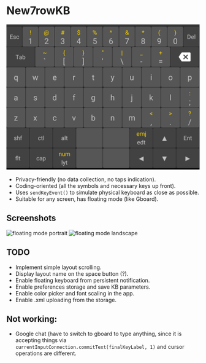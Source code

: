 # New7rowKB
![layout](doc/img_main.png)

- Privacy-friendly (no data collection, no taps indication).
- Coding-oriented (all the symbols and necessary keys up front).
- Uses `sendKeyEvent()` to simulate physical keyboard as close as possible.
- Suitable for any screen, has floating mode (like Gboard).

## Screenshots
![floating mode portrait](doc/screen_floating)
![floating mode landscape](doc/screen_floating_landscape)

## TODO
- Implement simple layout scrolling.
- Display layout name on the space button (?).
- Enable floating keyboard from persistent notification.
- Enable preferences storage and save KB parameters.
- Enable color picker and font scaling in the app.
- Enable .xml uploading from the storage.

## Not working:
- Google chat (have to switch to gboard to type anything, since it is 
accepting things via `currentInputConnection.commitText(finalKeyLabel, 1)`
and cursor operations are different.
